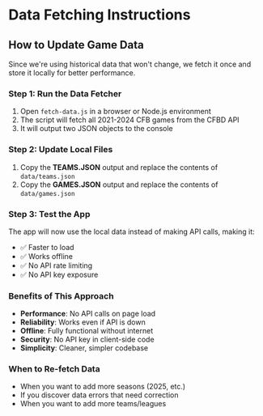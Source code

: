 # Data Fetching Instructions

## How to Update Game Data

Since we're using historical data that won't change, we fetch it once and store it locally for better performance.

### Step 1: Run the Data Fetcher

1. Open `fetch-data.js` in a browser or Node.js environment
2. The script will fetch all 2021-2024 CFB games from the CFBD API
3. It will output two JSON objects to the console

### Step 2: Update Local Files

1. Copy the **TEAMS.JSON** output and replace the contents of `data/teams.json`
2. Copy the **GAMES.JSON** output and replace the contents of `data/games.json`

### Step 3: Test the App

The app will now use the local data instead of making API calls, making it:
- ✅ Faster to load
- ✅ Works offline
- ✅ No API rate limiting
- ✅ No API key exposure

### Benefits of This Approach

- **Performance**: No API calls on page load
- **Reliability**: Works even if API is down
- **Offline**: Fully functional without internet
- **Security**: No API key in client-side code
- **Simplicity**: Cleaner, simpler codebase

### When to Re-fetch Data

- When you want to add more seasons (2025, etc.)
- If you discover data errors that need correction
- When you want to add more teams/leagues
